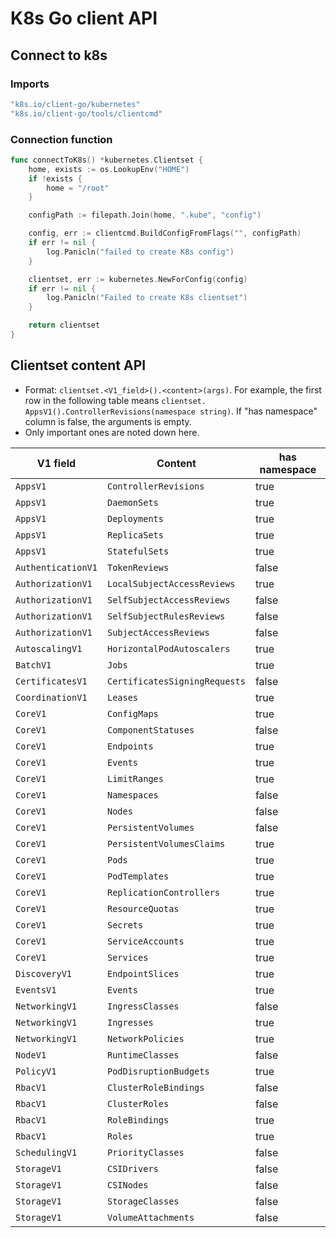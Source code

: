 # K8s Go client API

## Connect to k8s

### Imports

```go
"k8s.io/client-go/kubernetes"
"k8s.io/client-go/tools/clientcmd"
```

### Connection function

```go
func connectToK8s() *kubernetes.Clientset {
	home, exists := os.LookupEnv("HOME")
	if !exists {
		home = "/root"
	}

	configPath := filepath.Join(home, ".kube", "config")

	config, err := clientcmd.BuildConfigFromFlags("", configPath)
	if err != nil {
		log.Panicln("failed to create K8s config")
	}

	clientset, err := kubernetes.NewForConfig(config)
	if err != nil {
		log.Panicln("Failed to create K8s clientset")
	}

	return clientset
}
```

## Clientset content API

* Format: `clientset.<V1_field>().<content>(args)`. For example, the first row in the following table means `clientset.
AppsV1().ControllerRevisions(namespace string)`. If "has namespace" column is false, the arguments is empty.
* Only important ones are noted down here.

| V1 field           | Content                       | has namespace |
|--------------------|-------------------------------|---------------|
| `AppsV1`           | `ControllerRevisions`         | true          | 
| `AppsV1`           | `DaemonSets`                  | true          |
| `AppsV1`           | `Deployments`                 | true          |
| `AppsV1`           | `ReplicaSets`                 | true          |
| `AppsV1`           | `StatefulSets`                | true          |
| `AuthenticationV1` | `TokenReviews`                | false         |
| `AuthorizationV1`  | `LocalSubjectAccessReviews`   | true          |
| `AuthorizationV1`  | `SelfSubjectAccessReviews`    | false         |
| `AuthorizationV1`  | `SelfSubjectRulesReviews`     | false         |
| `AuthorizationV1`  | `SubjectAccessReviews`        | false         |
| `AutoscalingV1`    | `HorizontalPodAutoscalers`    | true          |
| `BatchV1`          | `Jobs`                        | true          |
| `CertificatesV1`   | `CertificatesSigningRequests` | false         |
| `CoordinationV1`   | `Leases`                      | true          |
| `CoreV1`           | `ConfigMaps`                  | true          |
| `CoreV1`           | `ComponentStatuses`           | false         |
| `CoreV1`           | `Endpoints`                   | true          |
| `CoreV1`           | `Events`                      | true          |
| `CoreV1`           | `LimitRanges`                 | true          |
| `CoreV1`           | `Namespaces`                  | false         |
| `CoreV1`           | `Nodes`                       | false         |
| `CoreV1`           | `PersistentVolumes`           | false         |
| `CoreV1`           | `PersistentVolumesClaims`     | true          |
| `CoreV1`           | `Pods`                        | true          |
| `CoreV1`           | `PodTemplates`                | true          |
| `CoreV1`           | `ReplicationControllers`      | true          |
| `CoreV1`           | `ResourceQuotas`              | true          |
| `CoreV1`           | `Secrets`                     | true          |
| `CoreV1`           | `ServiceAccounts`             | true          |
| `CoreV1`           | `Services`                    | true          |
| `DiscoveryV1`      | `EndpointSlices`              | true          |
| `EventsV1`         | `Events`                      | true          |
| `NetworkingV1`     | `IngressClasses`              | false         |
| `NetworkingV1`     | `Ingresses`                   | true          |
| `NetworkingV1`     | `NetworkPolicies`             | true          |
| `NodeV1`           | `RuntimeClasses`              | false         |
| `PolicyV1`         | `PodDisruptionBudgets`        | true          |
| `RbacV1`           | `ClusterRoleBindings`         | false         |
| `RbacV1`           | `ClusterRoles`                | false         |
| `RbacV1`           | `RoleBindings`                | true          |
| `RbacV1`           | `Roles`                       | true          |
| `SchedulingV1`     | `PriorityClasses`             | false         |
| `StorageV1`        | `CSIDrivers`                  | false         |
| `StorageV1`        | `CSINodes`                    | false         |
| `StorageV1`        | `StorageClasses`              | false         |
| `StorageV1`        | `VolumeAttachments`           | false         |
